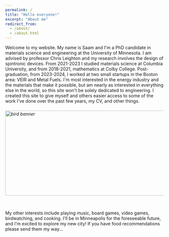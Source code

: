 ```yaml
---
permalink: /
title: "Hello everyone!"
excerpt: "About me"
redirect_from: 
  - /about/
  - /about.html
---
```


Welcome to my website. My name is Saam and I'm a PhD candidate in materials science and engineering at the University of Minnesota. I am advised by professor Chris Leighton and my research involves the design of spintronic devices. From 2021-2023 I studied materials science at Columbia University, and from 2018-2021, mathematics at Colby College. Post-graduation, from 2023-2024, I worked at two small startups in the Boston area: VEIR and Metal Fuels. I'm most interested in the energy industry and the materials that make it possible, but am nearly as interested in everything else in the world, so this site won't be solely dedicated to engineering. I created this site to give myself and others easier access to some of the work I've done over the past few years, my CV, and other things.


<h6>
  <div style = "position:relative; left:0px; top:2px;">
    <img src="https://rockies.audubon.org/sites/default/files/styles/hero_image/public/aud_violet-green-swallow_200616-52_nape_photo-mick-thompson_hero.jpg?itok=kYLbS9ZF" alt="bird banner" width="800" height="270" style="float:none;">
  </div>
  <br>
</h6>
  

My other interests include playing music, board games, video games, birdwatching, and cooking. I'll be in Minneapolis for the foreseeable future, and I'm excited to explore my new city! If you have food recommendations please send them my way...
